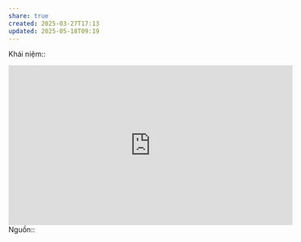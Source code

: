 ```yaml
---
share: true
created: 2025-03-27T17:13
updated: 2025-05-18T09:19
---
```

Khái niệm:: 
<iframe width="560" height="315" src="https://www.youtube.com/embed/tGDlSYhHpio?si=_pRbKAEKu4s-ETYE" title="YouTube video player" frameborder="0" allow="accelerometer; autoplay; clipboard-write; encrypted-media; gyroscope; picture-in-picture; web-share" referrerpolicy="strict-origin-when-cross-origin" allowfullscreen></iframe>
Nguồn:: 